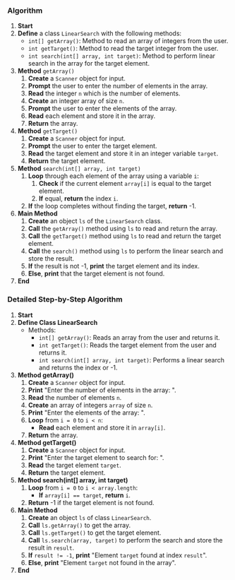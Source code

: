 ### Algorithm

1. **Start**
2. **Define** a class `LinearSearch` with the following methods:
   - `int[] getArray()`: Method to read an array of integers from the user.
   - `int getTarget()`: Method to read the target integer from the user.
   - `int search(int[] array, int target)`: Method to perform linear search in the array for the target element.
3. **Method** `getArray()`
   1. **Create** a `Scanner` object for input.
   2. **Prompt** the user to enter the number of elements in the array.
   3. **Read** the integer `n` which is the number of elements.
   4. **Create** an integer array of size `n`.
   5. **Prompt** the user to enter the elements of the array.
   6. **Read** each element and store it in the array.
   7. **Return** the array.
4. **Method** `getTarget()`
   1. **Create** a `Scanner` object for input.
   2. **Prompt** the user to enter the target element.
   3. **Read** the target element and store it in an integer variable `target`.
   4. **Return** the target element.
5. **Method** `search(int[] array, int target)`
   1. **Loop** through each element of the array using a variable `i`:
      1. **Check** if the current element `array[i]` is equal to the target element.
      2. **If** equal, **return** the index `i`.
   2. **If** the loop completes without finding the target, **return** -1.
6. **Main Method**
   1. **Create** an object `ls` of the `LinearSearch` class.
   2. **Call** the `getArray()` method using `ls` to read and return the array.
   3. **Call** the `getTarget()` method using `ls` to read and return the target element.
   4. **Call** the `search()` method using `ls` to perform the linear search and store the result.
   5. **If** the result is not -1, **print** the target element and its index.
   6. **Else**, **print** that the target element is not found.
7. **End**

### Detailed Step-by-Step Algorithm

1. **Start**
2. **Define Class LinearSearch**
   - Methods:
     - `int[] getArray()`: Reads an array from the user and returns it.
     - `int getTarget()`: Reads the target element from the user and returns it.
     - `int search(int[] array, int target)`: Performs a linear search and returns the index or -1.
3. **Method getArray()**
   1. **Create** a `Scanner` object for input.
   2. **Print** "Enter the number of elements in the array: ".
   3. **Read** the number of elements `n`.
   4. **Create** an array of integers `array` of size `n`.
   5. **Print** "Enter the elements of the array: ".
   6. **Loop** from `i = 0` to `i < n`:
      - **Read** each element and store it in `array[i]`.
   7. **Return** the array.
4. **Method getTarget()**
   1. **Create** a `Scanner` object for input.
   2. **Print** "Enter the target element to search for: ".
   3. **Read** the target element `target`.
   4. **Return** the target element.
5. **Method search(int[] array, int target)**
   1. **Loop** from `i = 0` to `i < array.length`:
      - **If** `array[i] == target`, **return** `i`.
   2. **Return** -1 if the target element is not found.
6. **Main Method**
   1. **Create** an object `ls` of class `LinearSearch`.
   2. **Call** `ls.getArray()` to get the array.
   3. **Call** `ls.getTarget()` to get the target element.
   4. **Call** `ls.search(array, target)` to perform the search and store the result in `result`.
   5. **If** `result != -1`, **print** "Element `target` found at index `result`".
   6. **Else**, **print** "Element `target` not found in the array".
7. **End**